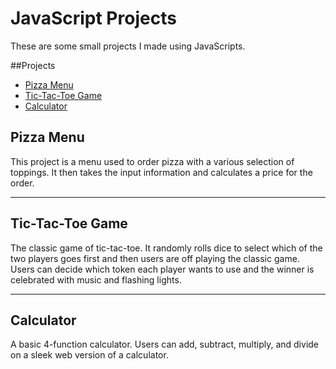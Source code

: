 # JavaScript Projects

These are some small projects I made using JavaScripts.

##Projects

- [Pizza Menu](https://github.com/Getye-design/Getye-design/tree/main/javaScript%20repository/Pizza_Project)
- [Tic-Tac-Toe Game](https://github.com/Getye-design/Getye-design/tree/main/javaScript%20repository/Tic%20Tac%20Toe)
- [Calculator](https://github.com/Getye-design/Getye-design/tree/main/javaScript%20repository/calculator)

## Pizza Menu
This project is a menu used to order pizza with a various selection of toppings. It then takes the input information and calculates a price for the order.

---

## Tic-Tac-Toe Game
The classic game of tic-tac-toe. It randomly rolls dice to select which of the two players goes first and then users are off playing the classic game. Users can decide which token each player wants to use and the winner is celebrated with music and flashing lights.

---

## Calculator
A basic 4-function calculator. Users can add, subtract, multiply, and divide on a sleek web version of a calculator.
